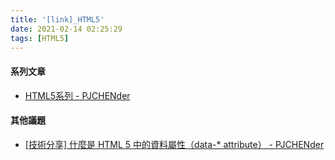 ```yaml
---
title: '[link]_HTML5'
date: 2021-02-14 02:25:29
tags: [HTML5]
---
```


#### 系列文章
  - [HTML5系列 - PJCHENder](https://pjchender.blogspot.com/search/label/HTML)

<!-- more -->

#### 其他議題
  - [[技術分享] 什麼是 HTML 5 中的資料屬性（data-* attribute） - PJCHENder](https://pjchender.blogspot.com/2017/01/html-5-data-attribute.html?m=1)